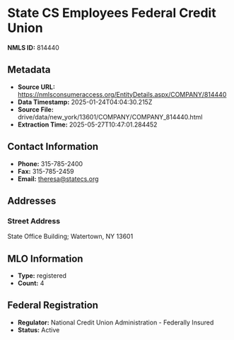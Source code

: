 # State CS Employees Federal Credit Union

**NMLS ID:** 814440

## Metadata
- **Source URL:** https://nmlsconsumeraccess.org/EntityDetails.aspx/COMPANY/814440
- **Data Timestamp:** 2025-01-24T04:04:30.215Z
- **Source File:** drive/data/new_york/13601/COMPANY/COMPANY_814440.html
- **Extraction Time:** 2025-05-27T10:47:01.284452

## Contact Information
- **Phone:** 315-785-2400
- **Fax:** 315-785-2459
- **Email:** theresa@statecs.org

## Addresses
### Street Address
State Office Building; Watertown, NY 13601

## MLO Information
- **Type:** registered
- **Count:** 4

## Federal Registration
- **Regulator:** National Credit Union Administration - Federally Insured
- **Status:** Active
